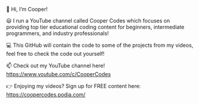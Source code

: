 👋 Hi, I’m Cooper!

😃 I run a YouTube channel called Cooper Codes which focuses on providing top tier educational coding content for beginners, intermediate programmers, and industry professionals!

💻 This GitHub will contain the code to some of the projects from my videos, feel free to check the code out yourself!

📫 Check out my YouTube channel here! https://www.youtube.com/c/CooperCodes

👉 Enjoying my videos? Sign up for FREE content here: https://coopercodes.podia.com/

<!---
cooper-codes/cooper-codes is a ✨ special ✨ repository because its `README.md` (this file) appears on your GitHub profile.
You can click the Preview link to take a look at your changes.
--->
